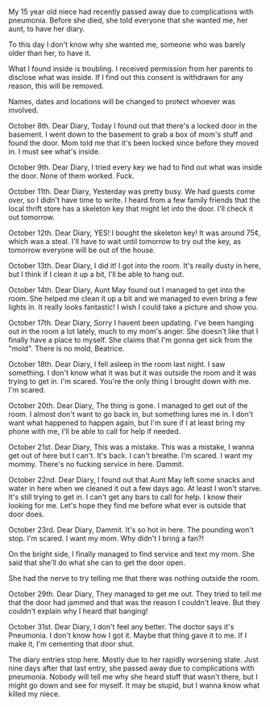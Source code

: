 My 15 year old niece had recently passed away due to complications with pneumonia. Before she died, she told everyone that she wanted me, her aunt, to have her diary. 

To this day I don't know why she wanted me, someone who was barely older than her, to have it.

What I found inside is troubling. I received permission from her parents to disclose what was inside. If I find out this consent is withdrawn for any reason, this will be removed.

Names, dates and locations will be changed to protect whoever was involved.

October 8th.
Dear Diary,
Today I found out that there's a locked door in the basement. I went down to the basement to grab a box of mom's stuff and found the door. Mom told me that it's been locked since before they moved in.
I must see what's inside.

October 9th.
Dear Diary,
I tried every key we had to find out what was inside the door. None of them worked.
Fuck.

October 11th.
Dear Diary,
Yesterday was pretty busy. We had guests come over, so I didn't have time to write. I heard from a few family friends that the local thrift store has a skeleton key that might let into the door. I'll check it out tomorrow.

October 12th.
Dear Diary,
YES! I bought the skeleton key! It was around 75¢, which was a steal. I'll have to wait until tomorrow to try out the key, as tomorrow everyone will be out of the house.

October 13th.
Dear Diary,
I did it! I got into the room. It's really dusty in here, but I think if I clean it up a bit, I'll be able to hang out.

October 14th.
Dear Diary,
Aunt May found out I managed to get into the room. She helped me clean it up a bit and we managed to even bring a few lights in. It really looks fantastic! I wish I could take a picture and show you.

October 17th.
Dear Diary,
Sorry I havent been updating. I've been hanging out in the room a lot lately, much to my mom's anger. She doesn't like that I finally have a place to myself. She claims that I'm gonna get sick from the "mold". There is no mold, Beatrice.

October 18th.
Dear Diary,
I fell asleep in the room last night. I saw something. I don't know what it was but it was outside the room and it was trying to get in. I'm scared. You're the only thing I brought down with me. I'm scared.

October 20th.
Dear Diary,
The thing is gone. I managed to get out of the room. I almost don't want to go back in, but something lures me in. I don't want what happened to happen again, but I'm sure if I at least bring my phone with me, I'll be able to call for help if needed.

October 21st.
Dear Diary,
This was a mistake. This was a mistake, I wanna get out of here but I can't. 
It's back. I can't breathe. I'm scared. I want my mommy. There's no fucking service in here.
Dammit.

October 22nd.
Dear Diary,
I found out that Aunt May left some snacks and water in here when we cleaned it out a few days ago. At least I won't starve. 
It's still trying to get in. I can't get any bars to call for help. I know their looking for me. Let's hope they find me before what ever is  outside that door does.

October 23rd.
Dear Diary,
Dammit. It's so hot in here. The pounding won't stop. I'm scared. I want my mom. Why didn't I bring a fan?! 

On the bright side, I finally managed to find service and text my mom. She said that she'll do what she can to get the door open. 

She had the nerve to try telling me that there was nothing outside the room.

October 29th.
Dear Diary,
They managed to get me out. They tried to tell me that the door had jammed and that was the reason I couldn't leave. But they couldn't explain why I heard that banging!

October 31st.
Dear Diary,
I don't feel any better. The doctor says it's Pneumonia. I don't know how I got it. Maybe that thing gave it to me. If I make it, I'm cementing that door shut.



The diary entries stop here. Mostly due to her rapidly worsening state. Just nine days after that last entry, she passed away due to complications with pneumonia. Nobody will tell me why she heard stuff that wasn't there, but I might go down and see for myself.
It may be stupid, but I wanna know what killed my niece.